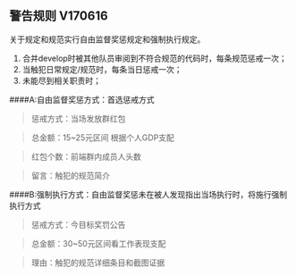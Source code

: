 ## 警告规则 V170616

关于规定和规范实行自由监督奖惩规定和强制执行规定。

1. 合并develop时被其他队员审阅到不符合规范的代码时，每条规范惩戒一次；
2. 当触犯日常规定/规范时，每条当日惩戒一次；
3. 未能尽到相关职责时；

####A:自由监督奖惩方式：首选惩戒方式

> 惩戒方式：当场发放群红包

> 总金额：15~25元区间 根据个人GDP支配

> 红包个数：前端群内成员人头数

> 留言：触犯的规范简介


####B:强制执行方式：自由监督奖惩未在被人发现指出当场执行时，将施行强制执行方式

> 惩戒方式：今目标奖罚公告

> 总金额：30~50元区间看工作表现支配

> 理由：触犯的规范详细条目和截图证据
